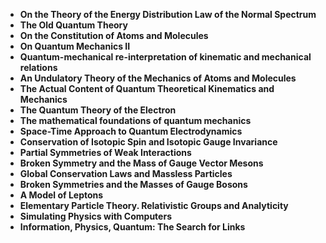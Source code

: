 <ul>

                             

 <li><b><a target="_blank" href="https://github.com/manjunath5496/Quantum-Chromodynamics-Books/blob/master/qmd(1).pdf" style="text-decoration:none;">On the Theory of the Energy Distribution Law of the Normal Spectrum</a></b></li>

 <li><b><a target="_blank" href="https://github.com/manjunath5496/Quantum-Chromodynamics-Books/blob/master/qmd(2).pdf" style="text-decoration:none;">The Old Quantum Theory</a></b></li>

<li><b><a target="_blank" href="https://github.com/manjunath5496/Quantum-Chromodynamics-Books/blob/master/qmd(3).pdf" style="text-decoration:none;">On the Constitution of Atoms and Molecules</a></b></li>
 <li><b><a target="_blank" href="https://github.com/manjunath5496/Quantum-Chromodynamics-Books/blob/master/qmd(4).pdf" style="text-decoration:none;">On Quantum Mechanics II</a></b></li>                              
<li><b><a target="_blank" href="https://github.com/manjunath5496/Quantum-Chromodynamics-Books/blob/master/qmd(5).pdf" style="text-decoration:none;">Quantum-mechanical re-interpretation of kinematic and mechanical relations</a></b></li>
<li><b><a target="_blank" href="https://github.com/manjunath5496/Quantum-Chromodynamics-Books/blob/master/qmd(6).pdf" style="text-decoration:none;">An Undulatory Theory of the Mechanics of Atoms and Molecules</a></b></li>
 <li><b><a target="_blank" href="https://github.com/manjunath5496/Quantum-Chromodynamics-Books/blob/master/qmd(7).pdf" style="text-decoration:none;">The Actual Content of Quantum Theoretical Kinematics and Mechanics</a></b></li>

 <li><b><a target="_blank" href="https://github.com/manjunath5496/Quantum-Chromodynamics-Books/blob/master/qmd(8).pdf" style="text-decoration:none;"> The Quantum Theory of the Electron</a></b></li>
   <li><b><a target="_blank" href="https://github.com/manjunath5496/Quantum-Chromodynamics-Books/blob/master/qmd(9).rar" style="text-decoration:none;">The mathematical foundations of quantum mechanics</a></b></li>
  
   
 <li><b><a target="_blank" href="https://github.com/manjunath5496/Quantum-Chromodynamics-Books/blob/master/qmd(10).pdf" style="text-decoration:none;">Space-Time Approach to Quantum Electrodynamics </a></b></li>                              
<li><b><a target="_blank" href="https://github.com/manjunath5496/Quantum-Chromodynamics-Books/blob/master/qmd(11).pdf" style="text-decoration:none;">Conservation of Isotopic Spin and Isotopic Gauge Invariance</a></b></li>
<li><b><a target="_blank" href="https://github.com/manjunath5496/Quantum-Chromodynamics-Books/blob/master/qmd(12).pdf" style="text-decoration:none;">Partial Symmetries of Weak Interactions</a></b></li>
<li><b><a target="_blank" href="https://github.com/manjunath5496/Quantum-Chromodynamics-Books/blob/master/qmd(13).pdf" style="text-decoration:none;">Broken Symmetry and the Mass of Gauge Vector Mesons</a></b></li>

<li><b><a target="_blank" href="https://github.com/manjunath5496/Quantum-Chromodynamics-Books/blob/master/qmd(14).pdf" style="text-decoration:none;">Global Conservation Laws and Massless Particles </a></b></li>
                              
<li><b><a target="_blank" href="https://github.com/manjunath5496/Quantum-Chromodynamics-Books/blob/master/qmd(15).pdf" style="text-decoration:none;">Broken Symmetries and the Masses of Gauge Bosons</a></b></li>

<li><b><a target="_blank" href="https://github.com/manjunath5496/Quantum-Chromodynamics-Books/blob/master/qmd(16).pdf" style="text-decoration:none;">A Model of Leptons</a></b></li>

<li><b><a target="_blank" href="https://github.com/manjunath5496/Quantum-Chromodynamics-Books/blob/master/qmd(17).pdf" style="text-decoration:none;">Elementary Particle Theory. Relativistic Groups and Analyticity</a></b></li>
                              
<li><b><a target="_blank" href="https://github.com/manjunath5496/Quantum-Chromodynamics-Books/blob/master/qmd(18).pdf" style="text-decoration:none;">Simulating Physics with Computers</a></b></li>

<li><b><a target="_blank" href="https://github.com/manjunath5496/Quantum-Chromodynamics-Books/blob/master/qmd(19).pdf" style="text-decoration:none;">Information, Physics, Quantum: The Search for Links</a></b></li>









</ul>
